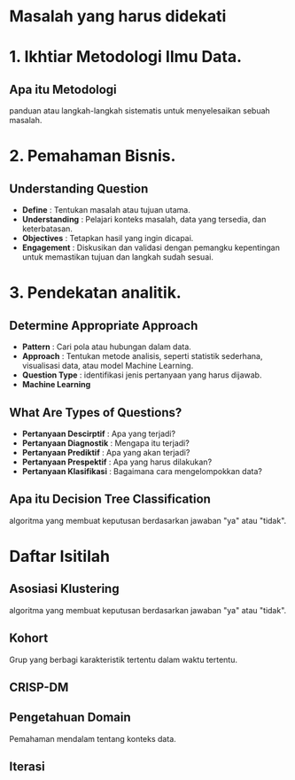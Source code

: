 # Masalah yang harus didekati

# 1. Ikhtiar Metodologi Ilmu Data.
## Apa itu Metodologi 
panduan atau langkah-langkah sistematis untuk menyelesaikan sebuah masalah.
# 2. Pemahaman Bisnis.
## Understanding Question
- **Define** :  Tentukan masalah atau tujuan utama.
- **Understanding** :  Pelajari konteks masalah, data yang tersedia, dan keterbatasan.
- **Objectives** :  Tetapkan hasil yang ingin dicapai.
- **Engagement** :  Diskusikan dan validasi dengan pemangku kepentingan untuk memastikan tujuan dan langkah sudah sesuai.
# 3. Pendekatan analitik.
## Determine Appropriate Approach
- **Pattern** : Cari pola atau hubungan dalam data.
- **Approach** : Tentukan metode analisis, seperti statistik sederhana, visualisasi data, atau model Machine Learning.
- **Question Type** : identifikasi jenis pertanyaan yang harus dijawab.
- **Machine Learning** 

## What Are Types of Questions?
-  **Pertanyaan Descirptif** :  Apa yang terjadi?
- **Pertanyaan Diagnostik** : Mengapa itu terjadi?
-  **Pertanyaan Prediktif** :  Apa yang akan terjadi?
-  **Pertanyaan Prespektif** : Apa yang harus dilakukan?
- **Pertanyaan Klasifikasi** :  Bagaimana cara mengelompokkan data?

## Apa itu Decision Tree Classification
algoritma yang membuat keputusan berdasarkan jawaban "ya" atau "tidak".

# Daftar Isitilah 
## Asosiasi Klustering 
algoritma yang membuat keputusan berdasarkan jawaban "ya" atau "tidak".
## Kohort
Grup yang berbagi karakteristik tertentu dalam waktu tertentu.
## CRISP-DM

## Pengetahuan Domain
Pemahaman mendalam tentang konteks data.
## Iterasi

